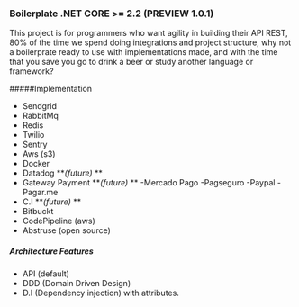 ### Boilerplate .NET CORE >= 2.2  (PREVIEW 1.0.1)

This project is for programmers who want agility in building their API REST, 80% of the time we spend doing integrations and project structure, why not a boilerprate ready to use with implementations made, and with the time that you save you go to drink a beer or study another language or framework?

#####Implementation
- Sendgrid
- RabbitMq 
- Redis
- Twilio 
- Sentry
- Aws (s3) 
- Docker
- Datadog ***(future)* **
- Gateway Payment ***(future)* **
 -Mercado Pago
 -Pagseguro
 -Paypal
 -Pagar.me
- C.I ***(future)* **
 - Bitbuckt
 - CodePipeline (aws)
 - Abstruse (open source)

##### Architecture Features
- API (default)
- DDD (Domain Driven Design)
- D.I (Dependency injection) with attributes.

